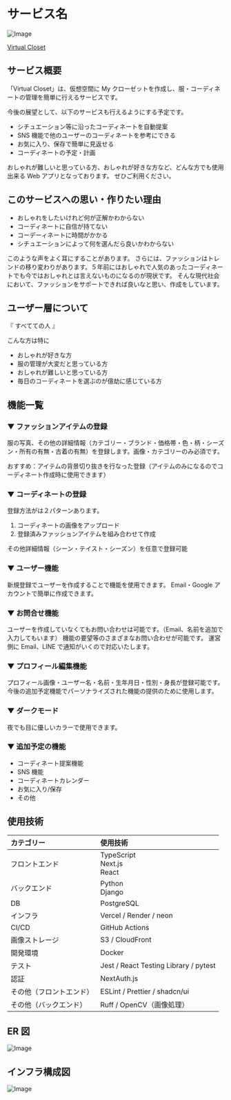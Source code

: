 # サービス名

<img alt="Image" src="https://github.com/user-attachments/assets/c6072b1b-94da-4858-91fa-2273b8bd8212" />

[Virtual Closet](https://www.virtual-closet.jp/)

## サービス概要

「Virtual Closet」は、仮想空間に My クローゼットを作成し、服・コーディネートの管理を簡単に行えるサービスです。

今後の展望として、以下のサービスも行えるようにする予定です。

- シチュエーション等に沿ったコーディネートを自動提案
- SNS 機能で他のユーザーのコーディネートを参考にできる
- お気に入り、保存で簡単に見返せる
- コーディネートの予定・計画

おしゃれが難しいと思っている方、おしゃれが好きな方など、どんな方でも使用出来る Web アプリとなっております。
ぜひご利用ください。

## このサービスへの思い・作りたい理由

- おしゃれをしたいけれど何が正解かわからない
- コーディネートに自信が持てない
- コーデーィネートに時間がかかる
- シチュエーションによって何を選んだら良いかわからない

このような声をよく耳にすることがあります。
さらには、ファッションはトレンドの移り変わりがあります。５年前にはおしゃれで人気のあったコーディネートでも今ではおしゃれとは言えないものになるのが現状です。
そんな現代社会において、ファッションをサポートできれば良いなと思い、作成をしています。

## ユーザー層について

『 すべてての人 』

こんな方は特に

- おしゃれが好きな方
- 服の管理が大変だと思っている方
- おしゃれが難しいと思っている方
- 毎日のコーディネートを選ぶのが億劫に感じている方

## 機能一覧

### ▼ ファッションアイテムの登録

服の写真、その他の詳細情報（カテゴリー・ブランド・価格帯・色・柄・シーズン・所有の有無・古着の有無）を登録します。画像・カテゴリーのみ必須です。

おすすめ：アイテムの背景切り抜きを行なった登録（アイテムのみになるのでコーディネート作成時に使用できます）

### ▼ コーディネートの登録

登録方法がは２パターンあります。

1. コーディネートの画像をアップロード
2. 登録済みファッションアイテムを組み合わせて作成

その他詳細情報（シーン・テイスト・シーズン）を任意で登録可能

### ▼ ユーザー機能

新規登録でユーザーを作成することで機能を使用できます。
Email・Google アカウントで簡単に作成できます。

### ▼ お問合せ機能

ユーザーを作成していなくてもお問い合わせは可能です。（Email、名前を追加で入力してもいます）
機能の要望等のさまざまなお問い合わせが可能です。
運営側に Email、LINE で通知がいくので対応いたします。

### ▼ プロフィール編集機能

プロフィール画像・ユーザー名・名前・生年月日・性別・身長が登録可能です。
今後の追加予定機能でパーソナライズされた機能の提供のために使用します。

### ▼ ダークモード

夜でも目に優しいカラーで使用できます。

### ▼ 追加予定の機能

- コーディネート提案機能
- SNS 機能
- コーディネートカレンダー
- お気に入り/保存
- その他

## 使用技術

| カテゴリー               | 使用技術                              |
| :----------------------- | :------------------------------------ |
| フロントエンド           | TypeScript <br>Next.js <br>React      |
| バックエンド             | Python<br> Django                     |
| DB                       | PostgreSQL                            |
| インフラ                 | Vercel / Render / neon                  |
| CI/CD                    | GitHub Actions                        |
| 画像ストレージ           | S3 / CloudFront                       |
| 開発環境                 | Docker                                |
| テスト                   | Jest / React Testing Library / pytest |
| 認証                     | NextAuth.js                           |
| その他（フロントエンド） | ESLint / Prettier / shadcn/ui         |
| その他（バックエンド）   | Ruff / OpenCV（画像処理）                |

## ER 図

![Image](https://github.com/user-attachments/assets/35cc2be4-837c-43bd-977c-73b6dee0d07e)

## インフラ構成図

![Image](https://github.com/user-attachments/assets/57bf03a7-541a-4988-bdba-325f36e0f76c)
